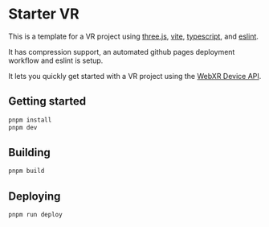 # Starter VR

This is a template for a VR project using [three.js](https://threejs.org/), [vite](https://vitejs.dev/), [typescript](https://www.typescriptlang.org/), and [eslint](https://eslint.org/).

It has compression support, an automated github pages deployment workflow and eslint is setup.

It lets you quickly get started with a VR project using the [WebXR Device API](https://developer.mozilla.org/en-US/docs/Web/API/WebXR_Device_API).

## Getting started

```bash
pnpm install
pnpm dev
```

## Building

```bash
pnpm build
```

## Deploying

```bash
pnpm run deploy
```

